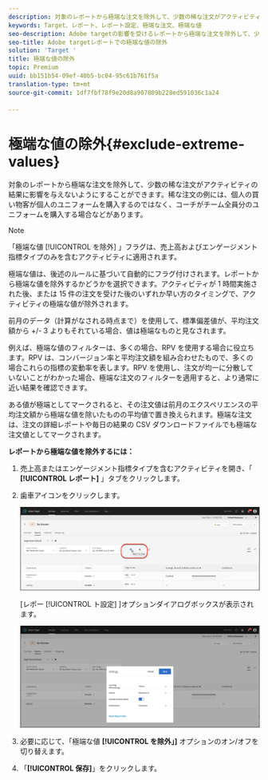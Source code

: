 ```yaml
---
description: 対象のレポートから極端な注文を除外して、少数の稀な注文がアクティビティの結果に影響を与えないようにすることができます。稀な注文の例には、個人の買い物客が個人のユニフォームを購入するのではなく、コーチがチーム全員分のユニフォームを購入する場合などがあります。
keywords: Target、レポート、レポート設定、極端な注文、極端な値
seo-description: Adobe targetの影響を受けるレポートから極端な注文を除外して、少数の珍しい注文がアクティビティの結果に影響を与えないようにすることができます。 稀な注文の例には、個人の買い物客が個人のユニフォームを購入するのではなく、コーチがチーム全員分のユニフォームを購入する場合などがあります。
seo-title: Adobe targetレポートでの極端な値の除外
solution: 'Target '
title: 極端な値の除外
topic: Premium
uuid: bb151b54-09ef-40b5-bc04-95c61b761f5a
translation-type: tm+mt
source-git-commit: 1df7fbf78f9e20d8a907809b228ed591036c1a24

---
```



# 極端な値の除外{#exclude-extreme-values}

対象のレポートから極端な注文を除外して、少数の稀な注文がアクティビティの結果に影響を与えないようにすることができます。稀な注文の例には、個人の買い物客が個人のユニフォームを購入するのではなく、コーチがチーム全員分のユニフォームを購入する場合などがあります。

>[!NOTE]
>
>「極端な値 [!UICONTROL を除外] 」フラグは、売上高およびエンゲージメント指標タイプのみを含むアクティビティに適用されます。

極端な値は、後述のルールに基づいて自動的にフラグ付けされます。レポートから極端な値を除外するかどうかを選択できます。アクティビティが 1 時間実施された後、または 15 件の注文を受けた後のいずれか早い方のタイミングで、アクティビティの極端な値が除外されます。

前月のデータ（計算がなされる時点まで）を使用して、標準偏差値が、平均注文額から +/- 3 よりもそれている場合、値は極端なものと見なされます。

例えば、極端な値のフィルターは、多くの場合、RPV を使用する場合に役立ちます。RPV は、コンバージョン率と平均注文額を組み合わせたもので、多くの場合これらの指標の変動率を表します。RPV を使用し、注文が均一に分散していないことがわかった場合、極端な注文のフィルターを適用すると、より通常に近い結果を確認できます。

ある値が極端としてマークされると、その注文値は前月のエクスペリエンスの平均注文額から極端な値を除いたものの平均値で置き換えられます。極端な注文は、注文の詳細レポートや毎日の結果の CSV ダウンロードファイルでも極端な注文値としてマークされます。

**レポートから極端な値を除外するには：**

1. 売上高またはエンゲージメント指標タイプを含むアクティビティを開き、「 **[!UICONTROL レポート]** 」タブをクリックします。
1. 歯車アイコンをクリックします。

   ![レポート設定](/help/c-reports/c-report-settings/assets/report-settings-gear-icon.png)

   [レポー [!UICONTROL ト設定] ]オプションダイアログボックスが表示されます。

   ![ステップの結果](assets/exclude_extreme_values.png)

1. 必要に応じて、「極端な値 **[!UICONTROL を除外」]** オプションのオン/オフを切り替えます。
1. 「**[!UICONTROL 保存]**」をクリックします。

